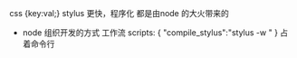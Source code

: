 css {key:val;} stylus  更快，程序化
都是由node 的大火带来的
- node 组织开发的方式 工作流
scripts: {
    "compile_stylus":"stylus -w "
}
占着命令行
